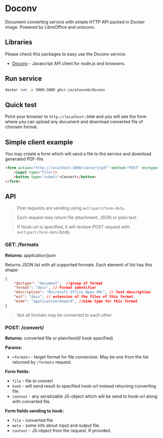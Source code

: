 # Doconv
Document converting service with simple HTTP API packed in Docker image.  Powered by LibreOffice and unoconv.  

## Libraries

Please check this packages to easy use the Doconv service.

* [Doconv](https://npmjs.com/doconv) - Javascript API client for node.js and browsers.

## Run service

```sh
docker run -p 3000:3000 ghcr.io/alexxnb/doconv
```

## Quick test

Point your browser to `http://localhost:3000` and you will see the form where you can upload any document and download converted file of choosen format.

## Simple client example

You may create a form which will send a file to the service and download generated  PDF-file.

```html
<form action="http://localhost:3000/convert/pdf" method="POST" enctype="multipart/form-data">
    <input type="file"/>
    <button type="submit">Convert</button>
</form>
```

## API

> Post requests are sending using `multipart/form-data`. 

> Each request mey return file attachment, JSON or plain text.

> If Hook-url is specified, it will recieve POST request with `multipart/form-data` body.


### GET: /formats 
**Returns:** application/json

Returns JSON list with all supported formats. Each element of list has this shape:

```json
{
    "doctype": "document",  //group of format
    "format": "docx", // Format identifier
    "description": "Microsoft Office Open XML", // Text description
    "ext": "docx", // extension of the files of this format
    "mime": "application/msword", //mime type for this format
}
```

> Not all formats may be converted to each other.

### POST: /convert/<format>
**Returns:** converted file or plain/text(if hook specified)

**Params:**
* `<format>` - target format for file conversion. May be one from the list returned by `/formats` request.

**Form fields:**
* `file` - file to convert
* `hook` - will send result to specified hook-url instead returning converting file.
* `context` - any serializable JS-object which will be send to hook-url along with converted file.

**Form fields sending to hook:**
* `file` - converted file
* `meta` - some info about input and output file.
* `context` - JS-object from the request. If provided.


